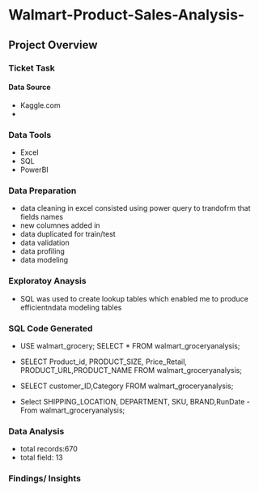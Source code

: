 # Walmart-Product-Sales-Analysis-

## Project Overview 


### Ticket Task


#### Data Source 
- Kaggle.com
- 
### Data Tools
- Excel 
- SQL
- PowerBI
  
### Data Preparation
- data cleaning in excel consisted using power query to trandofrm that fields names
- new columnes added in
- data duplicated for train/test
- data validation
- data profiling
- data modeling
  
### Exploratoy Anaysis
- SQL was used to create lookup tables which enabled me to produce efficientndata modeling tables 
### SQL Code Generated
- USE walmart_grocery;
SELECT * FROM walmart_groceryanalysis;

- SELECT Product_id, PRODUCT_SIZE, Price_Retail, PRODUCT_URL,PRODUCT_NAME
 FROM walmart_groceryanalysis;

- SELECT customer_ID,Category 
FROM walmart_groceryanalysis;

- Select SHIPPING_LOCATION, DEPARTMENT, SKU, BRAND,RunDate
-From walmart_groceryanalysis;

### Data Analysis
- total records:670 
- total field:  13 

### Findings/ Insights 



